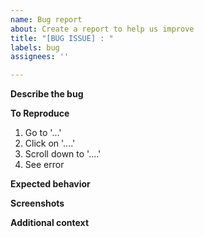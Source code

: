```yaml
---
name: Bug report
about: Create a report to help us improve
title: "[BUG ISSUE] : "
labels: bug
assignees: ''

---
```


**Describe the bug**
<!--
A clear and concise description of what the bug is.
-->
**To Reproduce**
<!--
Steps to reproduce the behavior:
-->
1. Go to '...'
2. Click on '....'
3. Scroll down to '....'
4. See error

**Expected behavior**
<!--
A clear and concise description of what you expected to happen.
-->

**Screenshots**
<!--
If applicable, add screenshots to help explain your problem.
-->

**Additional context**
<!--
Add any other context about the problem here.
-->

